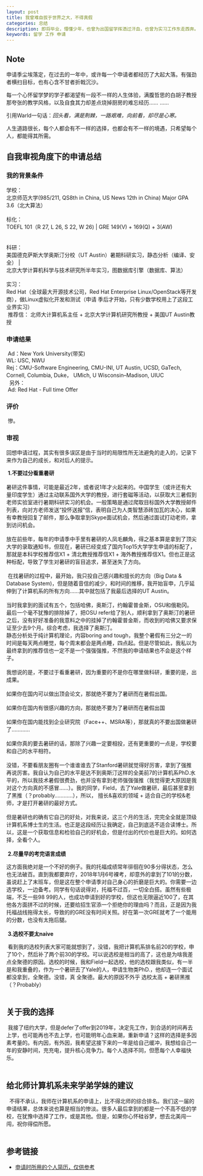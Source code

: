 ```yaml
---
layout: post
title: 我曾难自拔于世界之大，不得真假
categories: 总结 
description: 即将毕业，懵懂少年，也曾为出国留学挥洒过汗血，也曾为实习工作东走西奔。世界之大，难辨真假，毕竟，人生的算法，不是我所能理解的。
keywords: 留学 工作 申请
---
```


## Note

申请季尘埃落定，在过去的一年中，或许每一个申请者都经历了大起大落。有强劲者横扫目标，也有心含不甘者折戟沉沙。

每一个心怀留学梦的学子都渴望有一段不一样的人生体验，满腹哲思的白胡子教授那夸张的教学风格，以及自食其力却差点烧掉厨房的难忘经历…… …… 

引用Warld一句话：<i>回头看，满是荆棘，一路艰难，向前看，却尽是心寒。</i>

人生道路很长，每个人都会有不一样的选择，也都会有不一样的境遇，只希望每个人，都能得其所需。


## 自我审视角度下的申请总结

### 我的背景条件

   学校：
   <br />
   北京师范大学(985/211, QS8th in China, US News 12th in China)
         Major GPA 3.6（北大算法）
   <br />
   <br />
   标化：
   <br />
   TOEFL 101（R 27, L 26, S 22, W 26) |
        GRE 149(V) + 169(Q) + 3(AW)     
   <br />
   <br />
   科研：
   <br />
   美国德克萨斯大学奥斯汀分校（UT Austin）暑期科研实习，静态分析（编译、安全） |
   <br />
   北京大学计算机科学与技术研究所半年实习，图数据库引擎（数据库、算法） 
   <br />
   <br />
   实习：
   <br />
   Red Hat（全球最大开源技术公司，Red Hat Enterprise Linux/OpenStack等开发商），做Linux虚拟化开发和测试（申请
         季后才开始，只有少数学校用上了这段工业界实习）
   <br />
  推荐信： 北师大计算机系主任 + 北京大学计算机研究所教授 + 美国UT Austin教授

### 申请结果

  Ad：New York University(带奖)
   <br />
   WL: USC, NWU
   <br />
   Rej：CMU-Software Engineering, CMU-INI,
         UT Austin, UCSD, GaTech, 
         Cornell, Columbia, Duke，
         UMich, U Wisconsin–Madison, UIUC 
   <br />
   另外：
   <br />
  Ad: Red Hat - Full time Offer
    

### 评价
    
  惨。

### 审视

 回想申请过程，其实有很多误区是由于当时的局限性所无法避免的走入的，记录下来作为自己的成长，和对后人的提示。
  
  **1.不要过分看重暑研**
  <br />
  <br />
 暑研这件事情，可能是最近2年，或者说1年才火起来的。中国学生（或许还有大量印度学生）通过主动联系国外大学的教授，进行套磁等活动，以获取大三暑假到老师实验室进行暑期科研实习的机会。一般策略是通过爬取目标国外大学教授邮件列表，向对方老师发送“投怀送报”信，表明自己为人类智慧添砖加瓦的决心，如果有幸教授回复了邮件，那么争取拿到Skype面试机会，然后通过面试打动老师，拿到访问机会。
  <br />
  <br />
 放在前些年，每年的申请季中手里有暑研的人凤毛麟角，得之基本算是拿到了顶尖大学的录取通知书，但现在，暑研已经变成了国内Top15大学学生申请的标配了，那就是本科学校推荐信X1 + 清北教授推荐信X1 + 海外教授推荐信X1。但也正是这种标配，导致了学生对暑研的盲目追求，甚至迷失了方向。
  <br />
  <br />
  在找暑研的过程中，最开始，我只投自己感兴趣和擅长的方向（Big Data & Database System)，但是随着音信的减少，和时间的推移，我开始盲申，几乎延伸到了计算机系的所有方向……其中就包括了我最后选择的UT Austin。
  <br />
  <br />
 当时我拿到的面试有五个，包括哈佛，奥斯汀，约翰霍普金斯，OSU和俄勒冈。最后一个毫不犹豫的排除掉了，把OSU refer给了别人，顺利拿到了奥斯汀的暑研之后，没有好好准备的我意料之中的挂掉了约翰霍普金斯，而收到的哈佛又要求保证至少去9个月。综合考虑，我选择了奥斯汀。
  <br />
 静态分析处于纯计算机理论，内容boring and tough，我整个暑假有三分之一的时间是每天两点睡觉，每个周末都会是两点睡，四点起。但是尽管如此，我私以为最终拿到的推荐信也一定不是一个强强强推，不然我的申请结果也不会是这个样子。
  <br />
  <br />
 我想说的是，不要过于看重暑研，因为重要的不是你在哪里做科研，重要的是，出成果。
  <br />
  <br />
 如果你在国内可以做出顶会论文，那就绝不要为了暑研而在暑假出国。
  <br />
  <br />
 如果你在国内有很感兴趣的方向，那就绝不要为了暑研而在暑假出国
  <br />
  <br />
 如果你在国内能找到企业研究院（Face++、MSRA等），那就真的不要出国做暑研了…………
  <br />
  <br />
 如果你真的要去暑研的话，那除了兴趣一定要相投，还有更重要的一点是，学校要和自己的水平相符。
  <br />
  <br />
 没错，不要看朋友圈有一个谁谁谁去了Stanford暑研就觉得好厉害，拿到了强推再说厉害。我自认为自己的水平是达不到奥斯汀这样的全美前7的计算机系PhD.水平的，所以我技术暑假很费劲，也并没有拿到老师强强强推（我觉得更大原因是我对这个方向真的不感冒……）。我的同学，Field，去了Yale做暑研，最后甚至拿到了黑推（？probably…………），所以， 擅长&喜欢的领域 + 适合自己的学校&老师，才是打开暑研的最好方式。
 <br />
 <br />
 但是暑研也的确有它自己的好处，对我来说，这三个月的生活，完完全全就是顶级计算机系博士生的生活。也正是这段经历让我确定，自己到底适不适合读博士。所以，这是一个获取信息和检验自己的好机会，但是付出的代价也是巨大的。如何选择，全看个人。
  <br />
  <br />
  **2.尽量早的考完语言成绩**

 这方面我绝对是一个不好的例子。我的托福成绩常年徘徊在90多分得状态，怎么也无法破百。直到我都要弃疗，2018年1月6号裸考，却意外的拿到了101的分数，虽说赶上了末班车，但是这在整个申请季对自己身心的折磨是巨大的。你需要一边选学校，一边备考。同学有句话说得对，托福不过百，一切全白搭。虽然有些极端，不乏一些98 99的人，也成功申请到好的学校，但这也无限逼近100了，在其他各方面拼不过的时候，还要给招生官添一个拒绝你的理由吗？而且，正是因为我托福战线拖得太长，导致的的GRE没有时间关照。好在第一次GRE就考了一个能用的分数，也没有太拖后腿。
  <br />
  <br />
  **3.选校不要太naive**

  看到我的选校列表大家可能就想到了，没错，我把计算机系排名前20的学校，申了10个，然后补了两个前30的学校。可以说选校是相当的高了，这也是为啥我差点全聚德的原因。选校的时候，我和Field一起选校，他的选校跟我类似，有一半是和我重叠的，作为一个暑研去了Yale的人，申请生物类PhD.，他却连一个面试都没拿到，全聚德。没错，真 全聚德。最大的原因不外乎 选校太高 + 暑研黑推（？Probably）
  <br />
  <br />
## 关于我的选择

  我接了纽约大学，但是defer了offer到2019年，决定先工作，到合适的时间再去上学，也可能再也不去上学，也可能明年心血来潮，重新申请？这样的选择是多因素考量的。有内因，有外因，我希望这接下来的一年是给自己缓冲，我想给自己一年的安静时间，充充电，提升核心竞争力。每个人选择不同，但愿每个人幸福快乐。
  <br />
  <br />
## 给北师计算机系未来学弟学妹的建议

   不得不承认，我师在计算机系的申请上，比不得北师的综合排名。我们这一届的申请结果，总体来说也算是相当的惨淡。很多人最后拿到的都是一个不高不低的学校，在犹豫中选择了工作，或是其他。但是，如果你心怀硅谷梦，想去北美闯一闯，祝你得偿所愿。
<br />
<br />

## 参考链接

* [申请时所用的个人简历，仅供参考](https://lvxiaoxin.github.io/CV.pdf)
